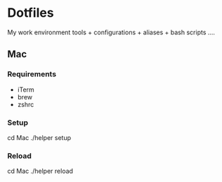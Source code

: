 # Dotfiles

My work environment tools + configurations + aliases + bash scripts ....  

## Mac
### Requirements
- iTerm 
- brew
- zshrc

### Setup
cd Mac
./helper setup

### Reload
cd Mac
./helper reload
